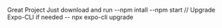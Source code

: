 Great Project Just download and run 
--npm intall
--npm start
// Upgrade Expo-CLI if needed 
-- npx expo-cli upgrade
